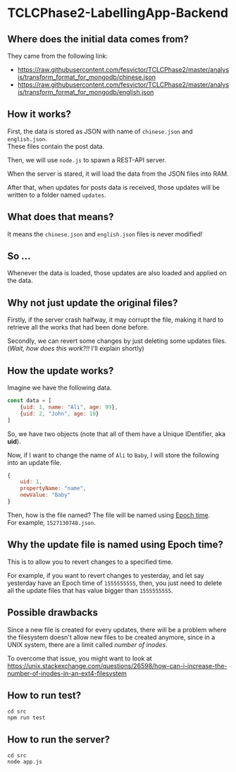 # TCLCPhase2-LabellingApp-Backend
## Where does the initial data comes from?
They came from the following link:
-  https://raw.githubusercontent.com/fesvictor/TCLCPhase2/master/analysis/transform_format_for_mongodb/chinese.json 
- https://raw.githubusercontent.com/fesvictor/TCLCPhase2/master/analysis/transform_format_for_mongodb/english.json 

## How it works?
First, the data is stored as JSON with name of `chinese.json` and `english.json`.  
These files contain the post data.

Then, we will use `node.js` to spawn a REST-API server.  

When the server is stared, it will load the data from the JSON files into RAM.  

After that, when updates for posts data is received, those updates will be written to a folder named `updates`.

## What does that means?
It means the `chinese.json` and `english.json` files is never modified!

## So ... 
Whenever the data is loaded, those updates are also loaded and applied on the data. 

## Why not just update the original files?
Firstly, if the server crash halfway, it may corrupt the file, making it hard to retrieve all the works that had been done before.

Secondly, we can revert some changes by just deleting some updates files. (*Wait, how does this work?!!* I'll explain shortly)

## How the update works?
Imagine we have the following data.
```js
const data = [
    {uid: 1, name: "Ali", age: 99},
    {uid: 2, "John", age: 19}
]
```
So, we have two objects (note that all of them have a Unique IDentifier, aka **uid**). 

Now, if I want to change the name of `Ali` to `Baby`, I will store the following into an update file.
```js
{
    uid: 1,
    propertyName: "name",
    newValue: "Baby"
}
```
Then, how is the file named? The file will be named using [Epoch time](https://en.wikipedia.org/wiki/Unix_time).  
For example, `1527130748.json`.

## Why the update file is named using Epoch time?
This is to allow you to revert changes to a specified time.

For example, if you want to revert changes to yesterday, and let say yesterday have an Epoch time of `1555555555`, then, you just need to delete all the update files that has value bigger than `1555555555`.


## Possible drawbacks
Since a new file is created for every updates, there will be a problem where the filesystem doesn't allow new files to be created anymore, since in a UNIX system, there are a limit called *number of inodes*.

To overcome that issue, you might want to look at https://unix.stackexchange.com/questions/26598/how-can-i-increase-the-number-of-inodes-in-an-ext4-filesystem

## How to run test?
```
cd src
npm run test
```

## How to run the server?
```
cd src
node app.js
```



